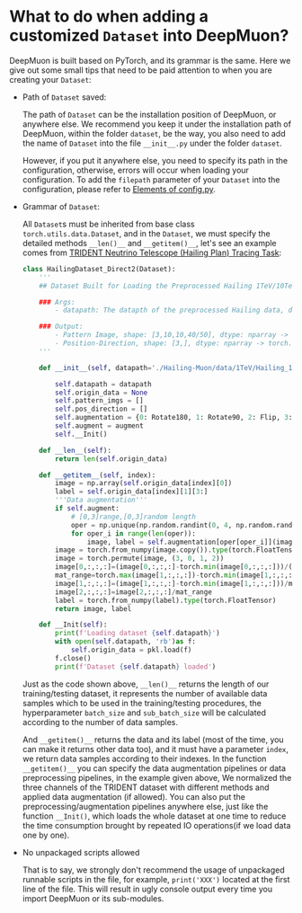 # What to do when adding a customized `Dataset` into DeepMuon?

DeepMuon is built based on PyTorch, and its grammar is the same. Here we give out some small tips that need to be paid attention to when you are creating your `Dataset`:

- Path of `Dataset` saved:

  The path of `Dataset` can be the installation position of DeepMuon, or anywhere else. We recommend you keep it under the installation path of DeepMuon, within the folder `dataset`, be the way, you also need to add the name of `Dataset` into the file `__init__.py` under the folder `dataset`. 

  However, if you put it anywhere else, you need to specify its path in the configuration, otherwise, errors will occur when loading your configuration. To add the `filepath` parameter of your `Dataset` into the configuration, please refer to [Elements of config.py](https://airscker.github.io/DeepMuon/tutorials/index.html#/config/config?id=traintest_dataset).

- Grammar of `Dataset`:

  All `Dataset`s must be inherited from base class `torch.utils.data.Dataset`, and in the `Dataset`, we must specify the detailed methods `__len()__` and `__getitem()__`, let's see an example comes from [TRIDENT Neutrino Telescope (Hailing Plan) Tracing Task](https://airscker.github.io/DeepMuon/blogs/index.html#/trident/trident?id=trident-neutrino-telescope-hailing-plan-tracing-task):

  ```python
  class HailingDataset_Direct2(Dataset):
      '''
      ## Dataset Built for Loading the Preprocessed Hailing 1TeV/10TeV Data, origial data shape: [10,10,40/50,3]
  
      ### Args: 
          - datapath: The datapth of the preprocessed Hailing data, default to be './Hailing-Muon/data/1TeV/Hailing_1TeV_train_data.pkl'
  
      ### Output:
          - Pattern Image, shape: [3,10,10,40/50], dtype: nparray -> torch.tensor
          - Position-Direction, shape: [3,], dtype: nparray -> torch.tensor, info: [px,py,pz]
      '''
  
      def __init__(self, datapath='./Hailing-Muon/data/1TeV/Hailing_1TeV_train_data.pkl', augment=False):
  
          self.datapath = datapath
          self.origin_data = None
          self.pattern_imgs = []
          self.pos_direction = []
          self.augmentation = {0: Rotate180, 1: Rotate90, 2: Flip, 3: Same}
          self.augment = augment
          self.__Init()
  
      def __len__(self):
          return len(self.origin_data)
  
      def __getitem__(self, index):
          image = np.array(self.origin_data[index][0])
          label = self.origin_data[index][1][3:]
          '''Data augmentation'''
          if self.augment:
              # [0,3]range,[0,3]random length
              oper = np.unique(np.random.randint(0, 4, np.random.randint(0, 4)))
              for oper_i in range(len(oper)):
                  image, label = self.augmentation[oper[oper_i]](image, label)
          image = torch.from_numpy(image.copy()).type(torch.FloatTensor)
          image = torch.permute(image, (3, 0, 1, 2))
          image[0,:,:,:]=(image[0,:,:,:]-torch.min(image[0,:,:,:]))/(torch.max(image[0,:,:,:])-torch.min(image[0,:,:,:]))
          mat_range=torch.max(image[1,:,:,:])-torch.min(image[1,:,:,:])
          image[1,:,:,:]=(image[1,:,:,:]-torch.min(image[1,:,:,:]))/mat_range
          image[2,:,:,:]=image[2,:,:,:]/mat_range
          label = torch.from_numpy(label).type(torch.FloatTensor)
          return image, label
  
      def __Init(self):
          print(f'Loading dataset {self.datapath}')
          with open(self.datapath, 'rb')as f:
              self.origin_data = pkl.load(f)
          f.close()
          print(f'Dataset {self.datapath} loaded')
  
  ```

  Just as the code shown above, `__len()__` returns the length of our training/testing dataset, it represents the number of available data samples which to be used in the training/testing procedures, the hyperparameter `batch_size` and `sub_batch_size` will be calculated according to the number of data samples.

  And `__getitem()__` returns the data and its label (most of the time, you can make it returns other data too), and it must have a parameter `index`, we return data samples according to their indexes. In the function `__getitem()__` you can specify the data augmentation pipelines or data preprocessing pipelines, in the example given above, We normalized the three channels of the TRIDENT dataset with different methods and applied data augmentation (if allowed). You can also put the preprocessing/augmentation pipelines anywhere else, just like the function `__Init()`, which loads the whole dataset at one time to reduce the time consumption brought by repeated IO operations(if we load data one by one).

- No unpackaged scripts allowed

  That is to say, we strongly don't recommend the usage of unpackaged runnable scripts in the file, for example, `print('XXX')` located at the first line of the file. This will result in ugly console output every time you import DeepMuon or its sub-modules.